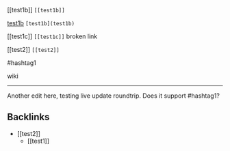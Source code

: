 [[test1b]] `[[test1b]]`

[test1b](test1b) `[test1b](test1b)`

[[test1c]] `[[test1c]]` broken link

[[test2]] `[[test2]]`

#hashtag1

wiki

---

Another edit here, testing live update roundtrip.  Does it support #hashtag1?  

## Backlinks
* [[test2]]
	* [[test1]]

